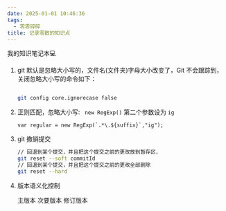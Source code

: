 ```yaml
---
date: 2025-01-01 10:46:36
tags:
  - 零零碎碎
title: 记录零散的知识点
---
```


我的知识笔记本💻

1. git 默认是忽略大小写的，文件名(文件夹)字母大小改变了，Git 不会跟踪到，关闭忽略大小写的命令如下：


   ```bash

   git config core.ignorecase false

   ``` 
2. 正则匹配，忽略大小写: ` new RegExp()` 第二个参数设为 `ig`

    ```
    var regular = new RegExp(`.*\.${suffix}`,"ig");
    ```
3. git 撤销提交

    ``` bash
    // 回退到某个提交，并且把这个提交之前的更改放到暂存区，
    git reset --soft commitId
    // 回退到某个提交，并且把这个提交之前的更改全部删除
    git reset --hard
    ```
  4. 版本语义化控制

      主版本 次要版本 修订版本